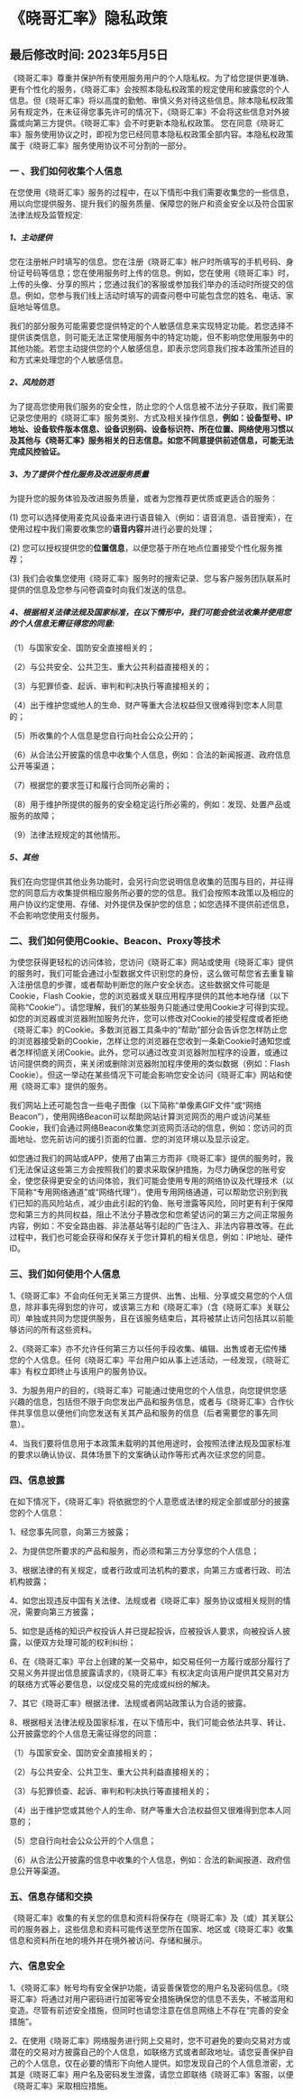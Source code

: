 # 《晓哥汇率》隐私政策
## 最后修改时间: 2023年5月5日
《晓哥汇率》尊重并保护所有使用服务用户的个人隐私权。为了给您提供更准确、更有个性化的服务，《晓哥汇率》会按照本隐私权政策的规定使用和披露您的个人信息。但《晓哥汇率》将以高度的勤勉、审慎义务对待这些信息。除本隐私权政策另有规定外，在未征得您事先许可的情况下，《晓哥汇率》不会将这些信息对外披露或向第三方提供。《晓哥汇率》会不时更新本隐私权政策。 您在同意《晓哥汇率》服务使用协议之时，即视为您已经同意本隐私权政策全部内容。本隐私权政策属于《晓哥汇率》服务使用协议不可分割的一部分。
### 一 、我们如何收集个人信息
在您使用《晓哥汇率》服务的过程中，在以下情形中我们需要收集您的一些信息，用以向您提供服务、提升我们的服务质量、保障您的账户和资金安全以及符合国家法律法规及监管规定:

##### 1、主动提供
 您在注册帐户时填写的信息。您在注册《晓哥汇率》帐户时所填写的手机号码、身份证号码等信息；您在使用服务时上传的信息。例如，您在使用《晓哥汇率》时，上传的头像、分享的照片；您通过我们的客服或参加我们举办的活动时所提交的信息。例如，您参与我们线上活动时填写的调查问卷中可能包含您的姓名、电话、家庭地址等信息。
 
 我们的部分服务可能需要您提供特定的个人敏感信息来实现特定功能。若您选择不提供该类信息，则可能无法正常使用服务中的特定功能，但不影响您使用服务中的其他功能。若您主动提供您的个人敏感信息，即表示您同意我们按本政策所述目的和方式来处理您的个人敏感信息。
                
##### 2、风险防范
为了提高您使用我们服务的安全性，防止您的个人信息被不法分子获取，我们需要记录您使用的《晓哥汇率》服务类别、方式及相关操作信息，**例如：设备型号、IP地址、设备软件版本信息、设备识别码、设备标识符、所在位置、网络使用习惯以及其他与《晓哥汇率》服务相关的日志信息。如您不同意提供前述信息，可能无法完成风控验证。**
                
##### 3、为了提供个性化服务及改进服务质量
为提升您的服务体验及改进服务质量，或者为您推荐更优质或更适合的服务：

(1) 您可以选择使用麦克风设备来进行语音输入（例如：语音消息、语音搜索），在使用过程中我们需要收集您的**语音内容**并进行必要的处理；

(2) 您可以授权提供您的**位置信息**，以便您基于所在地点位置接受个性化服务推荐；

(3) 我们会收集您使用《晓哥汇率》服务时的搜索记录、您与客户服务团队联系时提供的信息及您参与问卷调查时向我们发送的信息。
##### 4、根据相关法律法规及国家标准，在以下情形中，我们可能会依法收集并使用您的个人信息无需征得您的同意:
（1）与国家安全、国防安全直接相关的；

（2）与公共安全、公共卫生、重大公共利益直接相关的；

（3）与犯罪侦查、起诉、审判和判决执行等直接相关的；

（4）出于维护您或他人的生命、财产等重大合法权益但又很难得到您本人同意的；
  
（5）所收集的个人信息是您自行向社会公众公开的；

（6）从合法公开披露的信息中收集个人信息，例如：合法的新闻报道、政府信息公开等渠道；

（7）根据您的要求签订和履行合同所必需的；

（8）用于维护所提供的服务的安全稳定运行所必需的，例如：发现、处置产品或服务的故障；

（9）法律法规规定的其他情形。
                    
##### 5、其他
我们在向您提供其他业务功能时，会另行向您说明信息收集的范围与目的，并征得您的同意后方收集提供相应服务所必要的您的信息。我们会按照本政策以及相应的用户协议约定使用、存储、对外提供及保护您的信息；如您选择不提供前述信息，不会影响您使用支付服务。
### 二、我们如何使用Cookie、Beacon、Proxy等技术
为使您获得更轻松的访问体验，您访问《晓哥汇率》网站或使用《晓哥汇率》提供的服务时，我们可能会通过小型数据文件识别您的身份，这么做可帮您省去重复输入注册信息的步骤，或者帮助判断您的账户安全状态。这些数据文件可能是Cookie，Flash Cookie，您的浏览器或关联应用程序提供的其他本地存储（以下简称“Cookie”）。请您理解，我们的某些服务只能通过使用Cookie才可得到实现。如您的浏览器或浏览器附加服务允许，您可以修改对Cookie的接受程度或者拒绝《晓哥汇率》的Cookie。多数浏览器工具条中的“帮助”部分会告诉您怎样防止您的浏览器接受新的Cookie，怎样让您的浏览器在您收到一条新Cookie时通知您或者怎样彻底关闭Cookie。此外，您可以通过改变浏览器附加程序的设置，或通过访问提供商的网页，来关闭或删除浏览器附加程序使用的类似数据（例如：Flash Cookie）。但这一举动在某些情况下可能会影响您安全访问《晓哥汇率》网站和使用《晓哥汇率》提供的服务。
 
我们网站上还可能包含一些电子图像（以下简称“单像素GIF文件”或“网络Beacon”），使用网络Beacon可以帮助网站计算浏览网页的用户或访问某些Cookie，我们会通过网络Beacon收集您浏览网页活动的信息，例如：您访问的页面地址、您先前访问的援引页面的位置、您的浏览环境以及显示设定。

如您通过我们的网站或APP，使用了由第三方而非《晓哥汇率》提供的服务时，我们无法保证这些第三方会按照我们的要求采取保护措施，为尽力确保您的账号安全，使您获得更安全的访问体验，我们可能会使用专用的网络协议及代理技术（以下简称“专用网络通道”或“网络代理”）。使用专用网络通道，可以帮助您识别到我们已知的高风险站点，减少由此引起的钓鱼、账号泄露等风险，同时更有利于保障您和第三方的共同权益，阻止不法分子篡改您和您希望访问的第三方之间正常服务内容，例如：不安全路由器、非法基站等引起的广告注入、非法内容篡改等。在此过程中，我们也可能会获得和保存关于您计算机的相关信息，例如：IP地址、硬件ID。
                
### 三、我们如何使用个人信息 
1、《晓哥汇率》不会向任何无关第三方提供、出售、出租、分享或交易您的个人信息，除非事先得到您的许可，或该第三方和《晓哥汇率》（含《晓哥汇率》关联公司）单独或共同为您提供服务，且在该服务结束后，其将被禁止访问包括其以前能够访问的所有这些资料。 

2、《晓哥汇率》亦不允许任何第三方以任何手段收集、编辑、出售或者无偿传播您的个人信息。任何《晓哥汇率》平台用户如从事上述活动，一经发现，《晓哥汇率》有权立即终止与该用户的服务协议。 

3、为服务用户的目的，《晓哥汇率》可能通过使用您的个人信息，向您提供您感兴趣的信息，包括但不限于向您发出产品和服务信息，或者与《晓哥汇率》合作伙伴共享信息以便他们向您发送有关其产品和服务的信息（后者需要您的事先同意）。

4、当我们要将信息用于本政策未载明的其他用途时，会按照法律法规及国家标准的要求以确认协议、具体场景下的文案确认动作等形式再次征求您的同意。
                
### 四、信息披露 
在如下情况下，《晓哥汇率》将依据您的个人意愿或法律的规定全部或部分的披露您的个人信息： 

1、经您事先同意，向第三方披露； 

2、为提供您所要求的产品和服务，而必须和第三方分享您的个人信息； 

3、根据法律的有关规定，或者行政或司法机构的要求，向第三方或者行政、司法机构披露；

4、如您出现违反中国有关法律、法规或者《晓哥汇率》服务协议或相关规则的情况，需要向第三方披露；

5、如您是适格的知识产权投诉人并已提起投诉，应被投诉人要求，向被投诉人披露，以便双方处理可能的权利纠纷；

6、在《晓哥汇率》平台上创建的某一交易中，如交易任何一方履行或部分履行了交易义务并提出信息披露请求的，《晓哥汇率》有权决定向该用户提供其交易对方的联络方式等必要信息，以促成交易的完成或纠纷的解决。

7、其它《晓哥汇率》根据法律、法规或者网站政策认为合适的披露。

8、根据相关法律法规及国家标准，在以下情形中，我们可能会依法共享、转让、公开披露您的个人信息无需征得您的同意：

（1）与国家安全、国防安全直接相关的；

（2）与公共安全、公共卫生、重大公共利益直接相关的；

（3）与犯罪侦查、起诉、审判和判决执行等直接相关的；

（4）出于维护您或其他个人的生命、财产等重大合法权益但又很难得到您本人同意的；

（5）您自行向社会公众公开的个人信息；

（6）从合法公开披露的信息中收集的个人信息，例如：合法的新闻报道、政府信息公开等渠道。
                
### 五、信息存储和交换  
《晓哥汇率》收集的有关您的信息和资料将保存在《晓哥汇率》及（或）其关联公司的服务器上，这些信息和资料可能传送至您所在国家、地区或《晓哥汇率》收集信息和资料所在地的境外并在境外被访问、存储和展示。 
### 六、信息安全 

1、《晓哥汇率》帐号均有安全保护功能，请妥善保管您的用户名及密码信息。《晓哥汇率》将通过对用户密码进行加密等安全措施确保您的信息不丢失，不被滥用和变造。尽管有前述安全措施，但同时也请您注意在信息网络上不存在“完善的安全措施”。

2、在使用《晓哥汇率》网络服务进行网上交易时，您不可避免的要向交易对方或潜在的交易对方披露自己的个人信息，如联络方式或者邮政地址。请您妥善保护自己的个人信息，仅在必要的情形下向他人提供。如您发现自己的个人信息泄密，尤其是《晓哥汇率》用户名及密码发生泄露，请您立即联络《晓哥汇率》客服，以便《晓哥汇率》采取相应措施。
               

